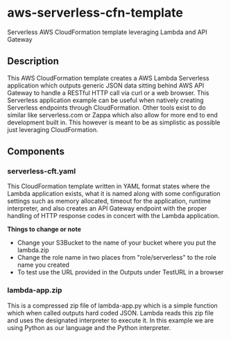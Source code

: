 # aws-serverless-cfn-template

Serverless AWS CloudFormation template leveraging Lambda and API Gateway

## Description

This AWS CloudFormation template creates a AWS Lambda Serverless application which outputs generic JSON data sitting behind AWS API Gateway to handle a RESTful HTTP call via curl or a web browser. This Serverless application example can be useful when natively creating Serverless endpoints through CloudFormation. Other tools exist to do similar like serverless.com or Zappa which also allow for more end to end development built in. This however is meant to be as simplistic as possible just leveraging CloudFormation.

## Components

### serverless-cft.yaml

This CloudFormation template written in YAML format states where the Lambda application exists, what it is named along with some configuration settings such as memory allocated, timeout for the application, runtime interpreter, and also creates an API Gateway endpoint with the proper handling of HTTP response codes in concert with the Lambda application.

**Things to change or note**

* Change your S3Bucket to the name of your bucket where you put the lambda.zip
* Change the role name in two places from "role/serverless" to the role name you created
* To test use the URL provided in the Outputs under TestURL in a browser

### lambda-app.zip

This is a compressed zip file of lambda-app.py which is a simple function which when called outputs hard coded JSON. Lambda reads this zip file and uses the designated interpreter to execute it. In this example we are using Python as our language and the Python interpreter.
